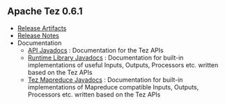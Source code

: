 <!--
   Licensed to the Apache Software Foundation (ASF) under one or more
   contributor license agreements.  See the NOTICE file distributed with
   this work for additional information regarding copyright ownership.
   The ASF licenses this file to You under the Apache License, Version 2.0
   (the "License"); you may not use this file except in compliance with
   the License.  You may obtain a copy of the License at

       http://www.apache.org/licenses/LICENSE-2.0

   Unless required by applicable law or agreed to in writing, software
   distributed under the License is distributed on an "AS IS" BASIS,
   WITHOUT WARRANTIES OR CONDITIONS OF ANY KIND, either express or implied.
   See the License for the specific language governing permissions and
   limitations under the License.
-->

<head><title>Apache Tez 0.6.1</title></head>

Apache Tez 0.6.1
----------------

- [Release Artifacts](http://www.apache.org/dyn/closer.lua/tez/0.6.1/)
- [Release Notes](0.6.1/release-notes.txt)
- Documentation
    - [API Javadocs](0.6.1/tez-api-javadocs/index.html) : Documentation for the Tez APIs
    - [Runtime Library Javadocs](0.6.1/tez-runtime-library-javadocs/index.html) : Documentation for built-in implementations of useful Inputs, Outputs, Processors etc. written based on the Tez APIs 
    - [Tez Mapreduce Javadocs](0.6.1/tez-mapreduce-javadocs/index.html) : Documentation for built-in implementations of Mapreduce compatible Inputs, Outputs, Processors etc. written based on the Tez APIs 

